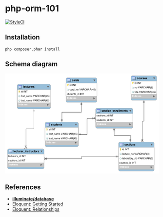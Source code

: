 # php-orm-101

[![StyleCI](https://styleci.io/repos/103902364/shield?branch=master)](https://styleci.io/repos/103902364)

## Installation

```
php composer.phar install
```

## Schema diagram

![](./schema-diagram.png)

## References

* [**illuminate/database**](https://github.com/illuminate/database)
* [Eloquent: Getting Started](https://laravel.com/docs/5.5/eloquent)
* [Eloquent: Relationships](https://laravel.com/docs/5.5/eloquent-relationships)

